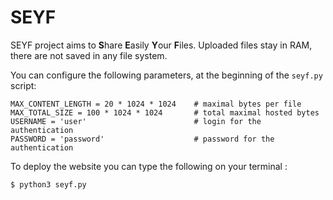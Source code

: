 # SEYF
SEYF project aims to **S**hare **E**asily **Y**our **F**iles. Uploaded files stay in RAM, there are not saved in any file system.

You can configure the following parameters, at the beginning of the `seyf.py` script:
```
MAX_CONTENT_LENGTH = 20 * 1024 * 1024    # maximal bytes per file
MAX_TOTAL_SIZE = 100 * 1024 * 1024       # total maximal hosted bytes
USERNAME = 'user'                        # login for the authentication
PASSWORD = 'password'                    # password for the authentication
```

To deploy the website you can type the following on your terminal :
```
$ python3 seyf.py
```
